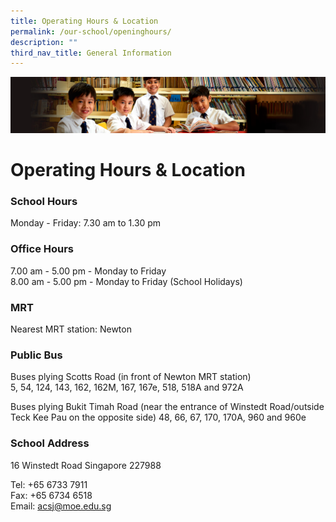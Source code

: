 ```yaml
---
title: Operating Hours & Location
permalink: /our-school/openinghours/
description: ""
third_nav_title: General Information
---
```

![](/images/Sub-banner1.jpg)

Operating Hours &amp; Location
==========================



### School Hours

Monday - Friday: 7.30 am to 1.30 pm

### Office Hours

7.00 am - 5.00 pm - Monday to Friday  
8.00 am - 5.00 pm - Monday to Friday (School Holidays)

### MRT

Nearest MRT station: Newton

### Public Bus

Buses plying Scotts Road (in front of Newton MRT station)  
5, 54, 124, 143, 162, 162M, 167, 167e, 518, 518A and 972A

Buses plying Bukit Timah Road (near the entrance of Winstedt Road/outside Teck Kee Pau on the opposite side) 48, 66, 67, 170, 170A, 960 and 960e

### School Address

16 Winstedt Road Singapore 227988

Tel: +65 6733 7911  
Fax: +65 6734 6518  
Email:&nbsp;[acsj@moe.edu.sg](mailto:acsj@moe.edu.sg)